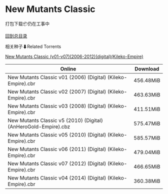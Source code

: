 # New Mutants Classic

打包下载📦仍在工事中

[回到总目录](/Catalogs.md)







相关种子⬇Related Torrents

[New Mutants Classic (v01-v07)(2006-2012)(digital)(Kileko-Empire)](https://github.com/alicewish/markdown/blob/master/torrent/New-Mutants-Classic--v01-v07--2006-2012--digital--Kileko-Empire.md)

Online | Download
--- | ---
New Mutants Classic v01 (2006) (Digital) (Kileko-Empire).cbr | 456.48MiB
New Mutants Classic v02 (2007) (Digital) (Kileko-Empire).cbr | 463.63MiB
New Mutants Classic v03 (2008) (Digital) (Kileko-Empire).cbr | 411.51MiB
New Mutants Classic v5 (2010) (Digital) (AnHeroGold-Empire).cbz | 575.47MiB
New Mutants Classic v05 (2010) (Digital) (Kileko-Empire).cbr | 585.57MiB
New Mutants Classic v06 (2011) (Digital) (Kileko-Empire).cbr | 479.04MiB
New Mutants Classic v07 (2012) (Digital) (Kileko-Empire).cbr | 466.65MiB
New Mutants Classic v04 (2014) (Digital) (Kileko-Empire).cbr | 360.38MiB